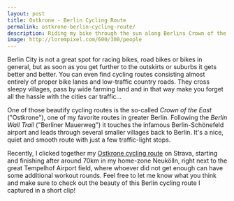 ```yaml
---
layout: post
title: Ostkrone - Berlin Cycling Route
permalink: ostkrone-berlin-cycling-route/
description: Riding my bike through the sun along Berlins Crown of the East.
image: http://lorempixel.com/600/300/people
---
```


Berlin City is not a great spot for racing bikes, road bikes or bikes in general, but as soon as you get further to the outskirts or suburbs it gets better and better. You can even find cycling routes consisting almost entirely of proper bike lanes and low-traffic country roads. They cross sleepy villages, pass by wide farming land and in that way make you forget all the hassle with the cities car traffic...

<amp-youtube data-videoid="eRl6Km2bXsI" layout="responsive" width="480" height="270"></amp-youtube>

One of those beautify cycling routes is the so-called _Crown of the East_ ("Ostkrone"), one of my favorite routes in greater Berlin. Following the _Berlin Wall Trail_ ("Berliner Mauerweg") it touches the infamous Berlin-Schönefeld airport and leads through several smaller villages back to Berlin. It's a nice, quiet and smooth route with just a few traffic-light stops.

Recently, I clicked together my [Ostkrone cycling route](https://www.strava.com/routes/6404374) on Strava, starting and finishing after around 70km in my home-zone Neukölln, right next to the great Tempelhof Airport field, where whoever did not get enough can have some additional workout rounds. Feel free to let me know what you think and make sure to check out the beauty of this Berlin cycling route I captured in a short clip!
